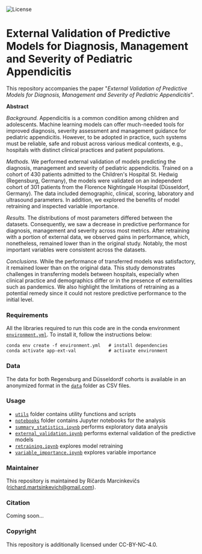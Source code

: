 ![License](https://img.shields.io/static/v1?label=license&message=CC-BY-NC-4.0&color=green)

# External Validation of Predictive Models for Diagnosis, Management and Severity of Pediatric Appendicitis

This repository accompanies the paper "*External Validation of Predictive Models for Diagnosis, Management and Severity of Pediatric Appendicitis*".

**Abstract**

*Background.* Appendicitis is a common condition among children and adolescents. Machine learning models can offer much-needed tools for improved diagnosis, severity assessment and management guidance for pediatric appendicitis. However, to be adopted in practice, such systems must be reliable, safe and robust across various medical contexts, e.g., hospitals with distinct clinical practices and patient populations.

*Methods.* We performed external validation of models predicting the diagnosis, management and severity of pediatric appendicitis. Trained on a cohort of 430 patients admitted to the Children's Hospital St. Hedwig (Regensburg, Germany), the models were validated on an independent cohort of 301 patients from the Florence Nightingale Hospital (Düsseldorf, Germany). The data included demographic, clinical, scoring, laboratory and ultrasound parameters. In addition, we explored the benefits of model retraining and inspected variable importance.

*Results.* The distributions of most parameters differed between the datasets. Consequently, we saw a decrease in predictive performance for diagnosis, management and severity across most metrics. After retraining with a portion of external data, we observed gains in performance, which, nonetheless, remained lower than in the original study. Notably, the most important variables were consistent across the datasets.

*Conclusions.* While the performance of transferred models was satisfactory, it remained lower than on the original data. This study demonstrates challenges in transferring models between hospitals, especially when clinical practice and demographics differ or in the presence of externalities such as pandemics. We also highlight the limitations of retraining as a potential remedy since it could not restore predictive performance to the initial level.

### Requirements

All the libraries required to run this code are in the conda environment [`environment.yml`](environment.yml). To install it, follow the instructions below:
```
conda env create -f environment.yml   # install dependencies
conda activate app-ext-val            # activate environment
```

### Data

The data for both Regensburg and Düsseldordf cohorts is available in an anonymized format in the [`data`](data) folder as CSV files.

### Usage

- [`utils`](utils) folder contains utility functions and scripts
- [`notebooks`](notebooks) folder contains Jupyter notebooks for the analysis
- [`summary_statistics.ipynb`](notebooks/summary_statistics.ipynb) performs exploratory data analysis
- [`external_validation.ipynb`](notebooks/external_validation.ipynb) performs external validation of the predictive models
- [`retraining.ipynb`](notebooks/retraining.ipynb) explores model retraining
- [`variable_importance.ipynb`](notebooks/variable_importance.ipynb) explores variable importance

### Maintainer 

This repository is maintained by Ričards Marcinkevičs ([richard.martsinkevich@gmail.com](mailto:richard.martsinkevich@gmail.com)).

### Citation

Coming soon...

### Copyright

This repository is additionally licensed under CC-BY-NC-4.0.
